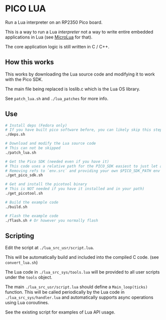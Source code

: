 # PICO LUA

Run a Lua interpreter on an RP2350 Pico board.

This is a way to run a Lua *interpreter* not a way to write entire embedded applications in Lua (see [MicroLua](https://github.com/MicroLua/MicroLua) for that).

The core application logic is still written in C / C++.

## How this works

This works by downloading the Lua source code and modifying it to work with the Pico SDK.

The main file being replaced is loslib.c which is the Lua OS library.

See `patch_lua.sh` and `./lua_patches` for more info.

## Use

```bash
# Install deps (Fedora only)
# If you have built pico software before, you can likely skip this step
./deps.sh

# Download and modify the Lua source code
# This can not be skipped
./patch_lua.sh

# Get the Pico SDK (needed even if you have it)
# This code uses a relative path for the PICO_SDK easiest to just let a copy live here
# Removing refs to `env.src` and providing your own $PICO_SDK_PATH env var can override this
./get_pico_sdk.sh

# Get and install the picotool binary 
# This is NOT needed if you have it installed and in your path)
./get_picotool.sh

# Build the example code 
./build.sh

# Flash the example code
./flash.sh # Or however you normally flash
```

## Scripting

Edit the script at `./lua_src_usr/script.lua`.

This will be automatically build and included into the compiled C code. (see `convert_lua.sh`)

The Lua code in `./lua_src_sys/tools.lua` will be provided to all user scripts under the `tools` object.

The main `./lua_src_usr/script.lua` should define a `Main_loop(ticks)` function. This will be called periodically by the Lua code in `./lua_src_sys/handler.lua` and automatically supports async operations using Lua coroutines.

See the existing script for examples of Lua API usage.
